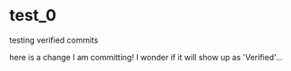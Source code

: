 # test_0
testing verified commits

here is a change I am committing! I wonder if it will show up as 'Verified'...
